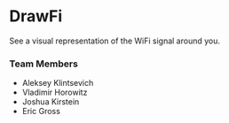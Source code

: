 # DrawFi
See a visual representation of the WiFi signal around you.

### Team Members
- Aleksey Klintsevich
- Vladimir Horowitz
- Joshua Kirstein
- Eric Gross
